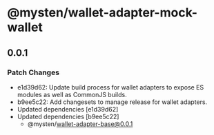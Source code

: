 # @mysten/wallet-adapter-mock-wallet

## 0.0.1

### Patch Changes

- e1d39d62: Update build process for wallet adapters to expose ES modules as well as CommonJS builds.
- b9ee5c22: Add changesets to manage release for wallet adapters.
- Updated dependencies [e1d39d62]
- Updated dependencies [b9ee5c22]
  - @mysten/wallet-adapter-base@0.0.1
